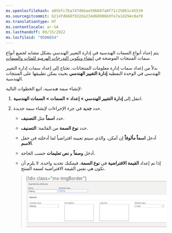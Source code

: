 ```yaml
---
ms.openlocfilehash: a05bfc7ba747d6bae59b047a8f71c25061c45539
ms.sourcegitcommit: b214fdb68f932da234d60906b9fe7a1d294c0af0
ms.translationtype: HT
ms.contentlocale: ar-SA
ms.lasthandoff: 09/15/2022
ms.locfileid: "9506654"
---
```

يتم إعداد أنواع السمات الهندسية في إدارة التغيير الهندسي بشكل مشابه لجميع أنواع سمات المنتجات الموضحة في [إنشاء وتكوين التدرجات الهرمية للفئات والسمات](/training/modules/create-products-product-masters-dyn365-supply-chain-mgmt/7-category-hierarchies-attributes/?azure-portal=true). 

بدلاً من إعداد سمات إدارة معلومات المنتجاتات، تحتاج إلى إعداد سمات إدارة التغيير الهندسي في الوحدة النمطية **إدارة التغيير الهندسي** بحيث يمكن تطبيقها على المنتجات الهندسية.

لإنشاء سمة هندسية، اتبع الخطوات التالية:

1. انتقل إلى **إدارة التغيير الهندسي > إعداد > السمات > السمات الهندسية**.

1. حدد **جديد** في جزء الإجراءات لإنشاء سمة جديدة.

    - حدد **اسماً** مثل **التصنيف**.

    - حدد **نوع السمة** من القائمة: **التصنيف**.

    - أدخل **اسماً مألوفاً** إن أمكن، والذي سيتم تعيينه افتراضياً لما أدخلته في حقل **الاسم**.

    - أدخل **وصفاً** و **نص تعليمات** حسب الحاجة.

    - إذا تم إعداد **القيمة الافتراضية** في **نوع السمة**، فيمكنك تحديد واحدة. لا يلزم أن تكون هي نفس القيمة الافتراضية لسمة المنتج.

    > [!div class="mx-imgBorder"]
    > [![لقطة شاشة لصفحة السمات الهندسية للتصنيف بالاسم المألوف والوصف ونص التعليمات والقيمة الافتراضية، التي تم تحديد نجمتين لها.](../media/engineering-attributes-menu.png)](../media/engineering-attributes-menu.png#lightbox)
